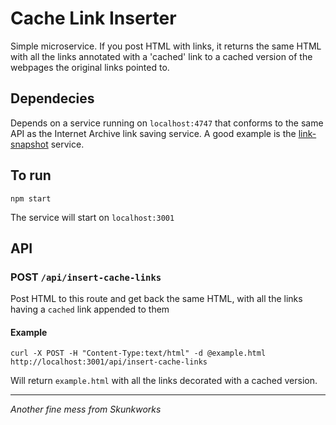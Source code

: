 # Cache Link Inserter

Simple microservice. If you post HTML with links, it returns the same HTML with
all the links annotated with a 'cached' link to a cached version of the webpages
the original links pointed to.

## Dependecies

Depends on a service running on `localhost:4747` that conforms to the same API
as the Internet Archive link saving service. A good example is the
[link-snapshot](https://github.com/mergermarket/link-snapshot) service.

## To run

`npm start`

The service will start on `localhost:3001`

## API

### POST `/api/insert-cache-links`
Post HTML to this route and get back the same HTML, with all the links having
a `cached` link appended to them

#### Example

```
curl -X POST -H "Content-Type:text/html" -d @example.html http://localhost:3001/api/insert-cache-links
```

Will return `example.html` with all the links decorated with a cached version.

---

_Another fine mess from Skunkworks_
